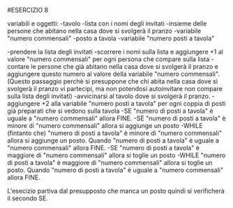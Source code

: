 #ESERCIZIO 8

variabili e oggetti:
    -tavolo
    -lista con i nomi degli invitati
    -insieme delle persone che abitano nella casa dove si svolgerà il pranzo
    -variabile "numero commensali"
    -posto a tavola
    -variabile "numero posti a tavola"

-prendere la lista degli invitati
-scorrere i nomi sulla lista e aggiungere +1 al valore "numero commensali" per ogni persona che compare sulla lista
-contare le persone che già abitano nella casa dove si svolgerà il pranzo e aggiungere questo numero al valore della variabile "numero commensali". (Questo passaggio perchè si presuppone che chi abita nella casa dove si svolgerà il pranzo vi partecipi, ma non potendosi autoinvitare non compare sulla lista degli invitati)
-avvicinarsi al tavolo dove si svolgerà il pranzo. 
-aggiungere +2 alla variabile "numero posti a tavola" per ogni coppia di posti già preparati che si vedono sulla tavola
    -SE "numero di posti a tavola" è uguale a "numero commensali" allora FINE.
    -SE "numero di posti a tavola" è minore di "numero commensali" allora si aggiunge un posto
        -WHILE (fintanto che) "numero di posti a tavola" è minore di "numero commensali" allora si aggiunge un posto. Quando "numero di posti a tavola" è uguale a "numero commensali" allora FINE.
    -SE "numero di posti a tavola" è maggiore di "numero commensali" allora si toglie un posto
        -WHILE "numero di posti a tavola" è maggiore di "numero commensali" allora si toglie un posto. Quando "numero di posti a tavola" è uguale a "numero commensali" allora FINE.


L'esecizio partiva dal presupposto che manca un posto quindi si verificherà il secondo SE.